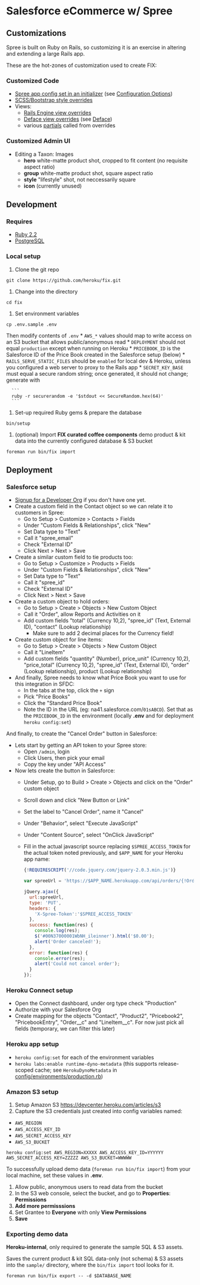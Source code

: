 Salesforce eCommerce w/ Spree
=============================

## Customizations

Spree is built on Ruby on Rails, so customizing it is an exercise in altering and extending a large Rails app.

These are the hot-zones of customization used to create FIX:

### Customized Code

* [Spree app config set in an initializer](config/initializers/spree.rb) (see [Configuration Options](https://guides.spreecommerce.com/developer/preferences.html#spree-configuration-options))
* [SCSS/Bootstrap style overrides](app/assets/stylesheets/spree/frontend/frontend_bootstrap.css.scss)
* Views:
  * [Rails Engine view overrides](app/views/spree)
  * [Deface view overrides](app/overrides/white_label) (see [Deface](https://github.com/spree/deface/blob/master/README.markdown))
  * various [partials](app/views/white_label) called from overrides

### Customized Admin UI

* Editing a Taxon: Images
  * **hero** white-matte product shot, cropped to fit content (no requisite aspect ratio)
  * **group** white-matte product shot, square aspect ratio
  * **style** "lifestyle" shot, not neccessarily square
  * **icon** (currently unused)

## Development

### Requires

* [Ruby 2.2](https://www.ruby-lang.org/en/documentation/installation/)
* [PostgreSQL](https://wiki.postgresql.org/wiki/Detailed_installation_guides)

### Local setup

1. Clone the git repo

  ```
  git clone https://github.com/heroku/fix.git
  ```
1. Change into the directory

  ```
  cd fix
  ```
1. Set environment variables

  ```
  cp .env.sample .env
  ```

  Then modify contents of `.env`
    * `AWS_*` values should map to write access on an S3 bucket that allows public/anonymous read
    * `DEPLOYMENT` should not equal `production` except when running on Heroku
    * `PRICEBOOK_ID` is the Salesforce ID of the Price Book created in the Salesforce setup (below)
    * `RAILS_SERVE_STATIC_FILES` should be `enabled` for local dev & Heroku, unless you configured a web server to proxy to the Rails app
    * `SECRET_KEY_BASE` must equal a secure random string; once generated, it should not change; generate with

      ```
      ruby -r securerandom -e '$stdout << SecureRandom.hex(64)'
      ```
1. Set-up required Ruby gems & prepare the database

  ```
  bin/setup
  ```
1. (optional) Import **FIX curated coffee components** demo product & kit data into the currently configured database & S3 bucket

  ```
  foreman run bin/fix import
  ```

## Deployment

### Salesforce setup

- [Signup for a Developer Org](https://developer.salesforce.com/signup) if you don't have one yet.
- Create a custom field in the Contact object so we can relate it to customers in Spree:
  - Go to Setup > Customize > Contacts > Fields
  - Under "Custom Fields & Relationships", click "New"
  - Set Data type to "Text"
  - Call it "spree_email"
  - Check "External ID"
  - Click Next > Next > Save
- Create a similar custom field to tie products too:
  - Go to Setup > Customize > Products > Fields
  - Under "Custom Fields & Relationships", click "New"
  - Set Data type to "Text"
  - Call it "spree_id"
  - Check "External ID"
  - Click Next > Next > Save
- Create a custom object to hold orders:
  - Go to Setup > Create > Objects > New Custom Object
  - Call it "Order", allow Reports and Activities on it
  - Add custom fields "total" (Currency 10,2), "spree_id" (Text, External ID), "contact" (Lookup relationship)
    - Make sure to add 2 decimal places for the Currency field!
- Create custom object for line items:
  - Go to Setup > Create > Objects > New Custom Object
  - Call it "LineItem"
  - Add custom fields "quantity" (Number), price_unit" (Currency 10,2), "price_total" (Currency 10,2), "spree_id" (Text, External ID), "order" (Lookup relationship), product (Lookup relationship)
- And finally, Spree needs to know what Price Book you want to use for this integration in SFDC:
  - In the tabs at the top, click the `+` sign
  - Pick "Price Books"
  - Click the "Standard Price Book"
  - Note the ID in the URL (eg: na41.salesforce.com/`01sABCD`). Set that as the `PRICEBOOK_ID` in the environment (locally **.env** and for deployment `heroku config:set`)

And finally, to create the "Cancel Order" button in Salesforce:

- Lets start by getting an API token to your Spree store:
  - Open `/admin`, login
  - Click Users, then pick your email
  - Copy the key under "API Access"
- Now lets create the button in Salesforce:
  - Under Setup, go to Build > Create > Objects and click on the "Order" custom object
  - Scroll down and click "New Button or Link"
  - Set the label to "Cancel Order", name it "Cancel"
  - Under "Behavior", select "Execute JavaScript"
  - Under "Content Source", select "OnClick JavaScript"
  - Fill in the actual javascript source replacing `$SPREE_ACCESS_TOKEN` for the actual token noted previously, and `$APP_NAME` for your Heroku app name:
    
    ```js
    {!REQUIRESCRIPT('//code.jquery.com/jquery-2.0.3.min.js')}

    var spreeUrl = 'https://$APP_NAME.herokuapp.com/api/orders/{!Order__c.spree_id__c}/empty';

    jQuery.ajax({
      url:spreeUrl,
      type: 'PUT',
      headers: {
        'X-Spree-Token':'$SPREE_ACCESS_TOKEN'
      },
      success: function(res) {
        console.log(res);
        $('#00N37000001WbNH_ileinner').html('$0.00');
        alert('Order canceled!');
      },
      error: function(res) {
        console.error(res);
        alert('Could not cancel order');
      }
    });
    ```

### Heroku Connect setup

- Open the Connect dashboard, under org type check "Production"
- Authorize with your Salesforce Org
- Create mapping for the objects "Contact", "Product2", "Pricebook2", "PricebookEntry", "Order__c" and "LineItem__c". For now just pick all fields (temporary, we can filter this later)

### Heroku app setup

- `heroku config:set` for each of the environment variables
- `heroku labs:enable runtime-dyno-metadata` (this supports release-scoped cache; see `HerokuDynoMetadata` in [config/environments/production.rb](config/environments/production.rb))

### Amazon S3 setup

1. Setup Amazon S3 https://devcenter.heroku.com/articles/s3
1. Capture the S3 credentials just created into config variables named:

  * `AWS_REGION`
  * `AWS_ACCESS_KEY_ID`
  * `AWS_SECRET_ACCESS_KEY`
  * `AWS_S3_BUCKET`

  ```
  heroku config:set AWS_REGION=XXXXX AWS_ACCESS_KEY_ID=YYYYYY AWS_SECRET_ACCESS_KEY=ZZZZZ AWS_S3_BUCKET=WWWWW
  ```

  To successfully upload demo data (`foreman run bin/fix import`) from your local machine, set these values in **.env**.
1. Allow public, anonymous users to read data from the bucket
  1. In the S3 web console, select the bucket, and go to **Properties**: **Permissions**
  1. **Add more permisssions**
  1. Set Grantee to **Everyone** with only **View Permissions**
  1. **Save**

### Exporting demo data

**Heroku-internal**, only required to generate the sample SQL & S3 assets.

Saves the current product & kit SQL data-only (not schema) & S3 assets into the `sample/` directory, where the `bin/fix import` tool looks for it.

```
foreman run bin/fix export -- -d $DATABASE_NAME
```
